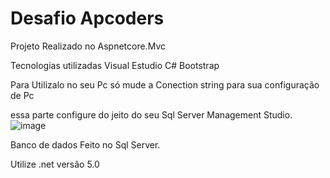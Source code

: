 # Desafio Apcoders 

Projeto Realizado no Aspnetcore.Mvc

Tecnologias utilizadas 
Visual Estudio
C#
Bootstrap


Para Utilizalo no seu Pc só mude a Conection string para sua configuração de Pc

essa parte configure do jeito do seu Sql Server Management Studio.
![image](https://user-images.githubusercontent.com/94656550/150663413-87373c6d-0e4f-4e25-87c1-65ae352445c0.png)


Banco de dados Feito no Sql Server.

Utilize .net versão 5.0






